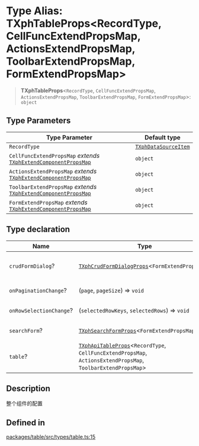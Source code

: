 # Type Alias: TXphTableProps\<RecordType, CellFuncExtendPropsMap, ActionsExtendPropsMap, ToolbarExtendPropsMap, FormExtendPropsMap\>

> **TXphTableProps**\<`RecordType`, `CellFuncExtendPropsMap`, `ActionsExtendPropsMap`, `ToolbarExtendPropsMap`, `FormExtendPropsMap`\>: `object`

## Type Parameters

| Type Parameter | Default type |
| ------ | ------ |
| `RecordType` | [`TXphDataSourceItem`](TXphDataSourceItem.md) |
| `CellFuncExtendPropsMap` *extends* [`TXphExtendComponentPropsMap`](TXphExtendComponentPropsMap.md) | `object` |
| `ActionsExtendPropsMap` *extends* [`TXphExtendComponentPropsMap`](TXphExtendComponentPropsMap.md) | `object` |
| `ToolbarExtendPropsMap` *extends* [`TXphExtendComponentPropsMap`](TXphExtendComponentPropsMap.md) | `object` |
| `FormExtendPropsMap` *extends* [`TXphExtendComponentPropsMap`](TXphExtendComponentPropsMap.md) | `object` |

## Type declaration

| Name | Type | Description |
| ------ | ------ | ------ |
| `crudFormDialog`? | [`TXphCrudFormDialogProps`](TXphCrudFormDialogProps.md)\<`FormExtendPropsMap`\> | （新增 / 修改）表单弹窗配置项 |
| `onPaginationChange`? | (`page`, `pageSize`) => `void` | 分页改变事件 |
| `onRowSelectionChange`? | (`selectedRowKeys`, `selectedRows`) => `void` | 列表选中事件 |
| `searchForm`? | [`TXphSearchFormProps`](TXphSearchFormProps.md)\<`FormExtendPropsMap`\> | 搜索表单配置项 |
| `table`? | [`TXphApiTableProps`](TXphApiTableProps.md)\<`RecordType`, `CellFuncExtendPropsMap`, `ActionsExtendPropsMap`, `ToolbarExtendPropsMap`\> | 表格配置 |

## Description

整个组件的配置

## Defined in

[packages/table/src/types/table.ts:15](https://github.com/XiaoPiHong/xph-crud/blob/df4afa60d65704448cd1781ed35689440e3aa7c3/packages/table/src/types/table.ts#L15)
